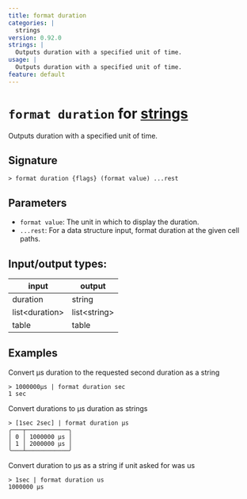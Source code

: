 ```yaml
---
title: format duration
categories: |
  strings
version: 0.92.0
strings: |
  Outputs duration with a specified unit of time.
usage: |
  Outputs duration with a specified unit of time.
feature: default
---
```

<!-- This file is automatically generated. Please edit the command in https://github.com/nushell/nushell instead. -->

# `format duration` for [strings](/commands/categories/strings.md)

<div class='command-title'>Outputs duration with a specified unit of time.</div>

## Signature

```> format duration {flags} (format value) ...rest```

## Parameters

 -  `format value`: The unit in which to display the duration.
 -  `...rest`: For a data structure input, format duration at the given cell paths.


## Input/output types:

| input          | output       |
| -------------- | ------------ |
| duration       | string       |
| list\<duration\> | list\<string\> |
| table          | table        |
## Examples

Convert µs duration to the requested second duration as a string
```nu
> 1000000µs | format duration sec
1 sec
```

Convert durations to µs duration as strings
```nu
> [1sec 2sec] | format duration µs
╭───┬────────────╮
│ 0 │ 1000000 µs │
│ 1 │ 2000000 µs │
╰───┴────────────╯

```

Convert duration to µs as a string if unit asked for was us
```nu
> 1sec | format duration us
1000000 µs
```
